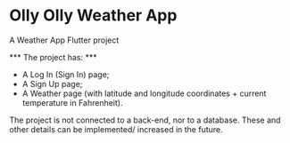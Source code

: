 # Olly Olly Weather App

A Weather App Flutter project

*** The project has: ***

- A Log In (Sign In) page;
- A Sign Up page;
- A Weather page (with latitude and longitude coordinates + current temperature in Fahrenheit).

The project is not connected to a back-end, nor to a database. These and other details can be implemented/ increased in the future.
